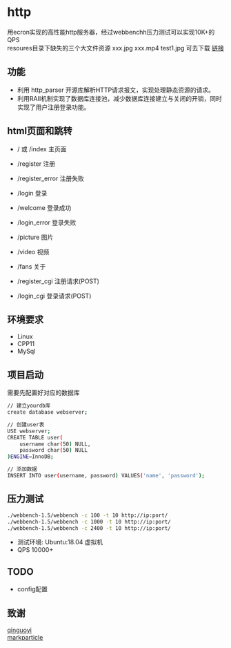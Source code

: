 # http
用ecron实现的高性能http服务器，经过webbenchh压力测试可以实现10K+的QPS  
resoures目录下缺失的三个大文件资源 xxx.jpg xxx.mp4 test1.jpg 可去下载 [链接](https://github.com/qinguoyi/TinyWebServer/tree/raw_version/root)

## 功能
* 利用 http_parser 开源库解析HTTP请求报文，实现处理静态资源的请求。
* 利用RAII机制实现了数据库连接池，减少数据库连接建立与关闭的开销，同时实现了用户注册登录功能。

## html页面和跳转
* / 或 /index 主页面
* /register 注册
* /register_error 注册失败
* /login 登录
* /welcome 登录成功
* /login_error 登录失败
* /picture 图片
* /video 视频
* /fans 关于

* /register_cgi 注册请求(POST)
* /login_cgi 登录请求(POST)

## 环境要求
* Linux
* CPP11
* MySql

## 项目启动
需要先配置好对应的数据库
```bash
// 建立yourdb库
create database webserver;

// 创建user表
USE webserver;
CREATE TABLE user(
    username char(50) NULL,
    password char(50) NULL
)ENGINE=InnoDB;

// 添加数据
INSERT INTO user(username, password) VALUES('name', 'password');
```

## 压力测试
```bash
./webbench-1.5/webbench -c 100 -t 10 http://ip:port/
./webbench-1.5/webbench -c 1000 -t 10 http://ip:port/
./webbench-1.5/webbench -c 2400 -t 10 http://ip:port/
```
* 测试环境: Ubuntu:18.04 虚拟机
* QPS 10000+

## TODO
* config配置

## 致谢
[qinguoyi](https://github.com/qinguoyi/TinyWebServer)  
[markparticle](https://github.com/markparticle/WebServer)
